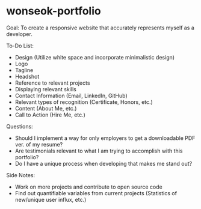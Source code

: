# wonseok-portfolio
Goal: To create a responsive website that accurately represents myself as a developer.

To-Do List:
* Design (Utilize white space and incorporate minimalistic design)
* Logo
* Tagline
* Headshot
* Reference to relevant projects
* Displaying relevant skills
* Contact Information (Email, LinkedIn, GitHub)
* Relevant types of recognition (Certificate, Honors, etc.)
* Content (About Me, etc.)
* Call to Action (Hire Me, etc.)

Questions:
* Should I implement a way for only employers to get a downloadable PDF ver. of my resume?
* Are testimonials relevant to what I am trying to accomplish with this portfolio?
* Do I have a unique process when developing that makes me stand out?

Side Notes:
* Work on more projects and contribute to open source code
* Find out quantifiable variables from current projects (Statistics of new/unique user influx, etc.)
